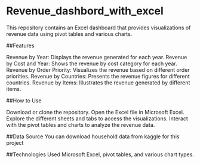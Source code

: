 # Revenue_dashbord_with_excel

This repository contains an Excel dashboard that provides visualizations of revenue data using pivot tables and various charts.

##Features

Revenue by Year: Displays the revenue generated for each year.
Revenue by Cost and Year: Shows the revenue by cost category for each year.
Revenue by Order Priority: Visualizes the revenue based on different order priorities.
Revenue by Countries: Presents the revenue figures for different countries.
Revenue by Items: Illustrates the revenue generated by different items.

##How to Use

Download or clone the repository.
Open the Excel file in Microsoft Excel.
Explore the different sheets and tabs to access the visualizations.
Interact with the pivot tables and charts to analyze the revenue data.

##Data Source
You can download household data from kaggle for this project

##Technologies Used
Microsoft Excel, pivot tables, and various chart types.
